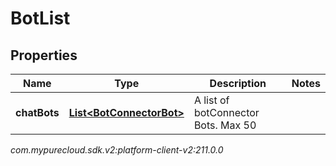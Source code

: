 # BotList


## Properties

| Name | Type | Description | Notes |
| ------------ | ------------- | ------------- | ------------- |
| **chatBots** | [**List&lt;BotConnectorBot&gt;**](BotConnectorBot) | A list of botConnector Bots. Max 50 |  |




_com.mypurecloud.sdk.v2:platform-client-v2:211.0.0_
